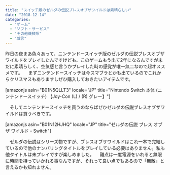 ```yaml
---
title: "スイッチ版のゼルダの伝説ブレスオブザワイルドは素晴らしい"
date: "2018-12-14"
categories: 
  - "ゲーム"
  - "ソフト・サービス"
  - "その他機械系"
  - "戯言"
---
```


昨日の夜まあ色々あって、ニンテンドースイッチ版のゼルダの伝説ブレスオブザワイルドをプレイしたんですけども、このゲームもう出て2年になるんですが未だに素晴らしく、空気感と言うかプレイした時の感覚が唯一無二なので超オススメです。 　まずニンテンドースイッチは今スマブラとかも出ているのでこれからクリスマスもありますしぜひ購入しておきたいアイテムです。

\[amazonjs asin="B01N5QLLT3" locale="JP" title="Nintendo Switch 本体 (ニンテンドースイッチ) 【Joy-Con (L) / (R) グレー】"\]

　そしてニンテンドースイッチを買うのならばぜひゼルダの伝説ブレスオブザワイルドは買うべきです。

\[amazonjs asin="B01N12HJHQ" locale="JP" title="ゼルダの伝説 ブレス オブ ザ ワイルド - Switch"\]

　ゼルダの伝説はシリーズ物ですが、ブレスオブザワイルドはこれ一本で完結しているので他のナンバリングタイトルをプレイしている必要はありません。私も他タイトルは未プレイですが楽しめました。 　難点は一度電源をいれると無限に時間を持っていかれる事なんですが、それって良い点でもあるので「無敵」と言えるかも知れません。

